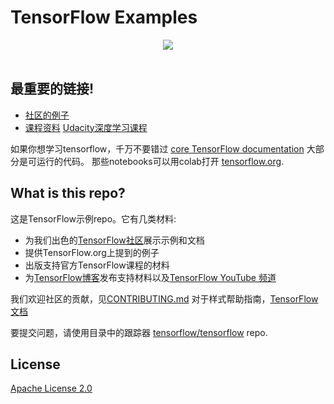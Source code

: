 # TensorFlow Examples

<div align="center">
  <img src="https://www.tensorflow.org/images/tf_logo_social.png" /><br /><br />
</div>

<h2>最重要的链接!</h2>

* [社区的例子](./community)
* [课程资料](./courses/udacity_deep_learning) [Udacity深度学习课程](https://www.udacity.com/course/deep-learning--ud730)

如果你想学习tensorflow，千万不要错过
[core TensorFlow documentation](http://github.com/tensorflow/docs)
大部分是可运行的代码。
那些notebooks可以用colab打开
[tensorflow.org](https://tensorflow.org).

<h2>What is this repo?</h2>

这是TensorFlow示例repo。它有几类材料:

* 为我们出色的[TensorFlow社区](https://tensorflow.org/community)展示示例和文档
* 提供TensorFlow.org上提到的例子
* 出版支持官方TensorFlow课程的材料
* 为[TensorFlow博客](https://blog.tensorflow.org)发布支持材料以及[TensorFlow YouTube 频道](https://youtube.com/tensorflow)

我们欢迎社区的贡献，见[CONTRIBUTING.md](CONTRIBUTING.md) 
对于样式帮助指南，[TensorFlow文档](https://www.tensorflow.org/community/documentation)


要提交问题，请使用目录中的跟踪器
[tensorflow/tensorflow](https://github.com/tensorflow/tensorflow/issues/new?template=20-documentation-issue.md) repo.

## License

[Apache License 2.0](LICENSE)
